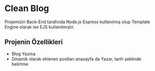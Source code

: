 # Clean Blog
Projemizin Back-End tarafında Node.js Express kullanılmış olup Template Engine olarak ise EJS kullanılmıştır.

## Projenin Özellikleri
- Blog Yazma
- Dinamik olarak eklenen postları anasayfa da Yazar, tarih şeklinde belirtme

